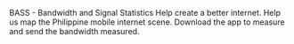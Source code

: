 BASS - Bandwidth and Signal Statistics
Help create a better internet. Help us map the Philippine mobile internet scene. Download the app to measure and send the bandwidth measured.
